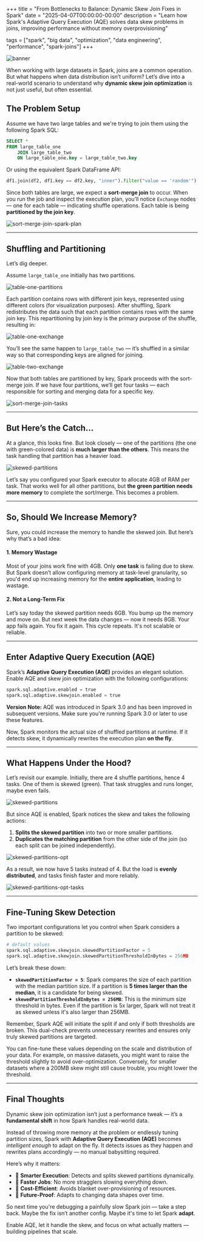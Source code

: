 +++
title = "From Bottlenecks to Balance: Dynamic Skew Join Fixes in Spark"
date = "2025-04-07T00:00:00-00:00"
description = "Learn how Spark's Adaptive Query Execution (AQE) solves data skew problems in joins, improving performance without memory overprovisioning"

tags = ["spark", "big data", "optimization", "data engineering", "performance", "spark-joins"]
+++

![banner](/images/from-bottlenecks-to-balance-dynamic-skew-join-fixes-in-spark/banner.png)

When working with large datasets in Spark, joins are a common operation. But what happens when data distribution isn’t uniform? Let’s dive into a real-world scenario to understand why **dynamic skew join optimization** is not just useful, but often essential.

## The Problem Setup

Assume we have two large tables and we're trying to join them using the following Spark SQL:
```sql
SELECT *
FROM large_table_one
	JOIN large_table_two
	ON large_table_one.key = large_table_two.key
```

Or using the equivalent Spark DataFrame API:
```python
df1.join(df2, df1.key == df2.key, "inner").filter("value == 'random'")
```

Since both tables are large, we expect a **sort-merge join** to occur. When you run the job and inspect the execution plan, you’ll notice `Exchange` nodes — one for each table — indicating shuffle operations. Each table is being **partitioned by the join key**.

![sort-merge-join-spark-plan](/images/from-bottlenecks-to-balance-dynamic-skew-join-fixes-in-spark/query-plan.png)

---

## Shuffling and Partitioning

Let’s dig deeper.

Assume `large_table_one` initially has two partitions.

![table-one-partitions](/images/from-bottlenecks-to-balance-dynamic-skew-join-fixes-in-spark/table-one-partitions.png)

Each partition contains rows with different join keys, represented using different colors (for visualization purposes). After shuffling, Spark redistributes the data such that each partition contains rows with the same join key. This repartitioning by join key is the primary purpose of the shuffle, resulting in:

![table-one-exchange](/images/from-bottlenecks-to-balance-dynamic-skew-join-fixes-in-spark/table-one-exchange.png)

You’ll see the same happen to `large_table_two` — it’s shuffled in a similar way so that corresponding keys are aligned for joining.

![table-two-exchange](/images/from-bottlenecks-to-balance-dynamic-skew-join-fixes-in-spark/table-two-exchange.png)

Now that both tables are partitioned by key, Spark proceeds with the sort-merge join. If we have four partitions, we’ll get four tasks — each responsible for sorting and merging data for a specific key.

![sort-merge-join-tasks](/images/from-bottlenecks-to-balance-dynamic-skew-join-fixes-in-spark/sort-merge-join-tasks.png)

---

## But Here’s the Catch…

At a glance, this looks fine. But look closely — one of the partitions (the one with green-colored data) is **much larger than the others**. This means the task handling that partition has a heavier load.

![skewed-partitions](/images/from-bottlenecks-to-balance-dynamic-skew-join-fixes-in-spark/skewed-partitions.png)

Let’s say you configured your Spark executor to allocate 4GB of RAM per task. That works well for all other partitions, but **the green partition needs more memory** to complete the  sort/merge. This becomes a problem.

---

## So, Should We Increase Memory?

Sure, you could increase the memory to handle the skewed join. But here’s why that’s a bad idea:

#### 1. Memory Wastage
Most of your joins work fine with 4GB. Only **one task** is failing due to skew. But Spark doesn’t allow configuring memory at task-level granularity, so you'd end up increasing memory for the **entire application**, leading to wastage.

#### 2. Not a Long-Term Fix
Let’s say today the skewed partition needs 6GB. You bump up the memory and move on. But next week the data changes — now it needs 8GB. Your app fails again. You fix it again. This cycle repeats. It's not scalable or reliable.

---

## Enter Adaptive Query Execution (AQE)

Spark’s **Adaptive Query Execution (AQE)** provides an elegant solution. Enable AQE and skew join optimization with the following configurations:

```python
spark.sql.adaptive.enabled = true
spark.sql.adaptive.skewjoin.enabled = true
```

**Version Note:** AQE was introduced in Spark 3.0 and has been improved in subsequent versions. Make sure you're running Spark 3.0 or later to use these features.

Now, Spark monitors the actual size of shuffled partitions at runtime. If it detects skew, it dynamically rewrites the execution plan **on the fly**.

---

## What Happens Under the Hood?

Let’s revisit our example. Initially, there are 4 shuffle partitions, hence 4 tasks. One of them is skewed (green). That task struggles and runs longer, maybe even fails.

![skewed-partitions](/images/from-bottlenecks-to-balance-dynamic-skew-join-fixes-in-spark/skewed-partitions.png)

But since AQE is enabled, Spark notices the skew and takes the following actions:

1. **Splits the skewed partition** into two or more smaller partitions.
2. **Duplicates the matching partition** from the other side of the join (so each split can be joined independently).

![skewed-partitions-opt](/images/from-bottlenecks-to-balance-dynamic-skew-join-fixes-in-spark/skewed-partitions-opt.png)

As a result, we now have 5 tasks instead of 4. But the load is **evenly distributed**, and tasks finish faster and more reliably.

![skewed-partitions-opt-tasks](/images/from-bottlenecks-to-balance-dynamic-skew-join-fixes-in-spark/skewed-partitions-opt-tasks.png)

---

## Fine-Tuning Skew Detection

Two important configurations let you control when Spark considers a partition to be skewed:

```python
# default values
spark.sql.adaptive.skewjoin.skewedPartitionFactor = 5
spark.sql.adaptive.skewjoin.skewedPartitionThresholdInBytes = 256MB
```

Let’s break these down:
- **`skewedPartitionFactor = 5`**: Spark compares the size of each partition with the median partition size. If a partition is **5 times larger than the median**, it is a candidate for being skewed.
- **`skewedPartitionThresholdInBytes = 256MB`**: This is the minimum size threshold in bytes. Even if the partition is 5x larger, Spark will not treat it as skewed unless it's also larger than 256MB.

Remember, Spark AQE will initiate the split if and only if both thresholds are broken. This dual-check prevents unnecessary rewrites and ensures only truly skewed partitions are targeted.

You can fine-tune these values depending on the scale and distribution of your data. For example, on massive datasets, you might want to raise the threshold slightly to avoid over-optimization. Conversely, for smaller datasets where a 200MB skew might still cause trouble, you might lower the threshold.

---

## Final Thoughts

Dynamic skew join optimization isn’t just a performance tweak — it’s a **fundamental shift** in how Spark handles real-world data.

Instead of throwing more memory at the problem or endlessly tuning partition sizes, Spark with **Adaptive Query Execution (AQE)** becomes _intelligent enough_ to adapt on the fly. It detects issues as they happen and rewrites plans accordingly — no manual babysitting required.

Here’s why it matters:
- 🧠 **Smarter Execution**: Detects and splits skewed partitions dynamically.
- 🚀 **Faster Jobs**: No more stragglers slowing everything down.
- 💸 **Cost-Efficient**: Avoids blanket over-provisioning of resources.
- 🔁 **Future-Proof**: Adapts to changing data shapes over time.

So next time you're debugging a painfully slow Spark join — take a step back. Maybe the fix isn’t another config. Maybe it's time to let Spark **adapt**.

Enable AQE, let it handle the skew, and focus on what actually matters — building pipelines that scale.